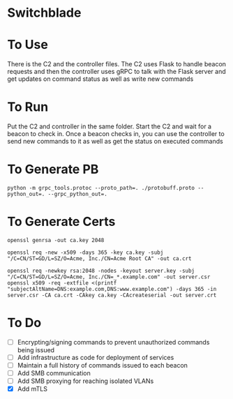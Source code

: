 # Switchblade

# To Use #
There is the C2 and the controller files. The C2 uses Flask to handle beacon requests and then the controller uses gRPC to talk with the Flask server and get updates on command status as well as write new commands

# To Run #

Put the C2 and controller in the same folder. Start the C2 and wait for a beacon to check in. Once a beacon checks in, you can use the controller to send new commands to it as well as get the status on executed commands


# To Generate PB # 

```
python -m grpc_tools.protoc --proto_path=. ./protobuff.proto --python_out=. --grpc_python_out=.
```

# To Generate Certs #

```
openssl genrsa -out ca.key 2048 

openssl req -new -x509 -days 365 -key ca.key -subj "/C=CN/ST=GD/L=SZ/O=Acme, Inc./CN=Acme Root CA" -out ca.crt

openssl req -newkey rsa:2048 -nodes -keyout server.key -subj "/C=CN/ST=GD/L=SZ/O=Acme, Inc./CN=_*.example.com" -out server.csr openssl x509 -req -extfile <(printf "subjectAltName=DNS:example.com,DNS:www.example.com") -days 365 -in server.csr -CA ca.crt -CAkey ca.key -CAcreateserial -out server.crt
```
# To Do #
- [ ] Encrypting/signing commands to prevent unauthorized commands being issued
- [ ] Add infrastructure as code for deployment of services
- [ ] Maintain a full history of commands issued to each beacon
- [ ] Add SMB communication
- [ ] Add SMB proxying for reaching isolated VLANs
- [x] Add mTLS
